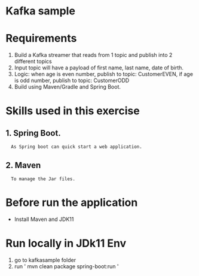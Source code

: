# Kafka sample

# Requirements
 
  1. Build a Kafka streamer that reads from 1 topic and publish into 2 different topics
  2. Input topic will have a payload of first name, last name, date of birth.
  3. Logic: when age is even number, publish to topic: CustomerEVEN, if age is odd number, publish to topic: CustomerODD
  4. Build using Maven/Gradle and Spring Boot.


# Skills used in this exercise

## 1. Spring Boot.       
      As Spring boot can quick start a web application.
## 2. Maven
	  To manage the Jar files.	  

# Before run the application

- Install Maven and JDK11

# Run locally in JDk11 Env
1. go to kafkasample folder
2. run ' mvn clean package spring-boot:run '